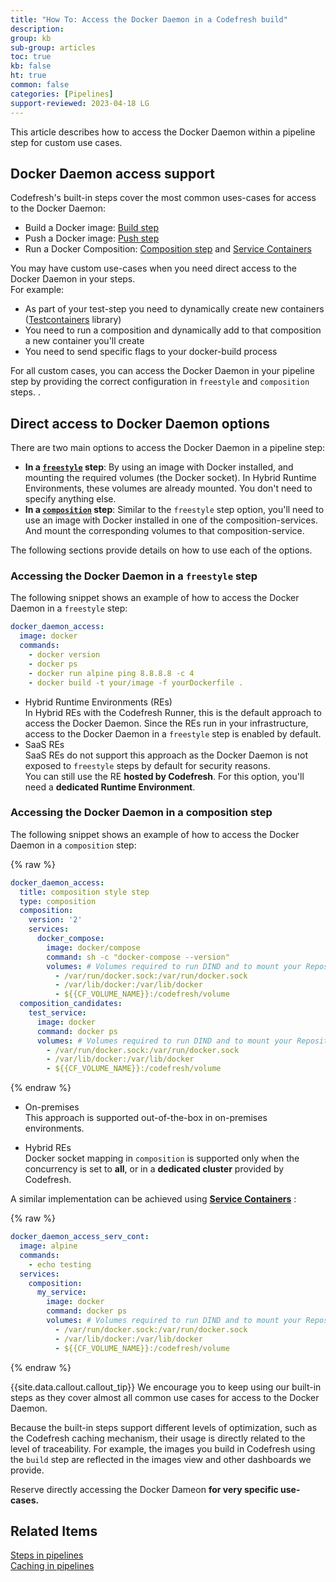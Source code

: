 ```yaml
---
title: "How To: Access the Docker Daemon in a Codefresh build"
description: 
group: kb
sub-group: articles
toc: true
kb: false
ht: true
common: false
categories: [Pipelines]
support-reviewed: 2023-04-18 LG
---
```




This article describes how to access the Docker Daemon within a pipeline step for custom use cases. 

## Docker Daemon access support
Codefresh's built-in steps cover the most common uses-cases for access to the Docker Daemon: 
* Build a Docker image: [Build step]({{site.baseurl}}/docs/pipelines/steps/build/)
* Push a Docker image: [Push step]({{site.baseurl}}/docs/pipelines/steps/push/)
* Run a Docker Composition: [Composition step]({{site.baseurl}}/docs/pipelines/steps/composition/) and [Service Containers]({{site.baseurl}}/docs/pipelines/service-containers/)

You may have custom use-cases when you need direct access to the Docker Daemon in your steps.  
For example:
* As part of your test-step you need to dynamically create new containers ([Testcontainers](https://www.testcontainers.org/) library)
* You need to run a composition and dynamically add to that composition a new container you'll create
* You need to send specific flags to your docker-build process

For all custom cases, you can access the Docker Daemon in your pipeline step by providing the correct configuration in `freestyle` and `composition` steps. <!--- and under certain circumstances -->.

## Direct access to Docker Daemon options

There are two main options to access the Docker Daemon in a pipeline step:
* **In a [`freestyle`]({{site.baseurl}}/docs/pipelines/steps/freestyle/) step**: By using an image with Docker installed, and mounting the required volumes (the Docker socket). In Hybrid Runtime Environments, these volumes are already mounted. You don't need to specify anything else.
* **In a [`composition`]({{site.baseurl}}/docs/pipelines/steps/composition/) step**: Similar to the `freestyle` step option, you'll need to use an image with Docker installed in one of the composition-services. And mount the corresponding volumes to that composition-service.

The following sections provide details on how to use each of the options.

### Accessing the Docker Daemon in a `freestyle` step

The following snippet shows an example of how to access the Docker Daemon in a `freestyle` step:

```yaml
docker_daemon_access:
  image: docker
  commands:
    - docker version
    - docker ps
    - docker run alpine ping 8.8.8.8 -c 4
    - docker build -t your/image -f yourDockerfile .
```  

* Hybrid Runtime Environments (REs)  
  In Hybrid REs with the Codefresh Runner, this is the default approach to access the Docker Daemon. 
  Since the REs run in your infrastructure, access to the Docker Daemon in a `freestyle` step is enabled by default.
* SaaS REs   
  SaaS REs do not support this approach as the Docker Daemon is not exposed to `freestyle` steps by default for security reasons.  
  You can still use the RE **hosted by Codefresh**. For this option, you'll need a **dedicated Runtime Environment**.



### Accessing the Docker Daemon in a composition step

The following snippet shows an example of how to access the Docker Daemon in a `composition` step:

{% raw %}

```yaml
docker_daemon_access:
  title: composition style step
  type: composition
  composition:
    version: '2'
    services:
      docker_compose:
        image: docker/compose
        command: sh -c "docker-compose --version"
        volumes: # Volumes required to run DIND and to mount your Repository
          - /var/run/docker.sock:/var/run/docker.sock
          - /var/lib/docker:/var/lib/docker
          - ${{CF_VOLUME_NAME}}:/codefresh/volume
  composition_candidates:
    test_service:
      image: docker
      command: docker ps
      volumes: # Volumes required to run DIND and to mount your Repository
        - /var/run/docker.sock:/var/run/docker.sock
        - /var/lib/docker:/var/lib/docker
        - ${{CF_VOLUME_NAME}}:/codefresh/volume
```

{% endraw %}

* On-premises  
  This approach is supported out-of-the-box in on-premises environments.

 
* Hybrid REs  
  Docker socket mapping in `composition` is supported only when the concurrency is set to **all**, or in a **dedicated cluster** provided by Codefresh.


A similar implementation can be achieved using **[Service Containers]({{site.baseurl}}/docs/pipelines/service-containers/)** :

{% raw %}

```yaml
docker_daemon_access_serv_cont:
  image: alpine
  commands:
    - echo testing
  services:
    composition:
      my_service:
        image: docker
        command: docker ps
        volumes: # Volumes required to run DIND and to mount your Repository
          - /var/run/docker.sock:/var/run/docker.sock
          - /var/lib/docker:/var/lib/docker
          - ${{CF_VOLUME_NAME}}:/codefresh/volume
```

{% endraw %}

{{site.data.callout.callout_tip}}
We encourage you to keep using our built-in steps as they cover almost all common use cases for access to the Docker Daemon. 

Because the built-in steps support different levels of optimization, such as the Codefresh caching mechanism, their usage is directly related to the level of traceability. For example, the images you build in Codefresh using the `build` step  are reflected in the images view and other dashboards we provide.

Reserve directly accessing the Docker Dameon **for very specific use-cases.**



## Related Items
[Steps in pipelines]({{site.baseurl}}/docs/pipelines/steps/)  
[Caching in pipelines]({{site.baseurl}}/docs/pipelines/pipeline-caching/)  

